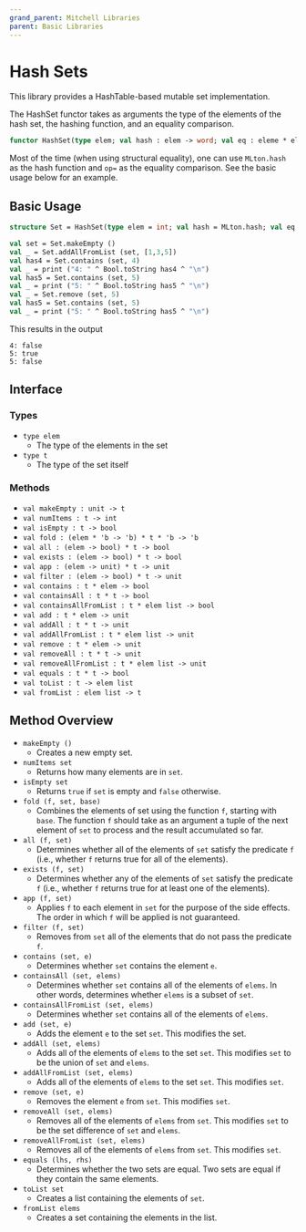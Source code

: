 ```yaml
---
grand_parent: Mitchell Libraries
parent: Basic Libraries
---
```

# Hash Sets

This library provides a HashTable-based mutable set implementation.

The HashSet functor takes as arguments the type of the elements of the hash set,
the hashing function, and an equality comparison.

```sml
functor HashSet(type elem; val hash : elem -> word; val eq : eleme * elem -> bool) where type elem = elem
```

Most of the time (when using structural equality), one can use `MLton.hash` as
the hash function and `op=` as the equality comparison. See the basic usage
below for an example.

## Basic Usage

```sml
structure Set = HashSet(type elem = int; val hash = MLton.hash; val eq = op=)

val set = Set.makeEmpty ()
val _ = Set.addAllFromList (set, [1,3,5])
val has4 = Set.contains (set, 4)
val _ = print ("4: " ^ Bool.toString has4 ^ "\n")
val has5 = Set.contains (set, 5)
val _ = print ("5: " ^ Bool.toString has5 ^ "\n")
val _ = Set.remove (set, 5)
val has5 = Set.contains (set, 5)
val _ = print ("5: " ^ Bool.toString has5 ^ "\n")
```

This results in the output

```
4: false
5: true
5: false
```

## Interface

### Types
- `type elem`
  - The type of the elements in the set
- `type t`
  - The type of the set itself

### Methods

- `val makeEmpty : unit -> t`
- `val numItems : t -> int`
- `val isEmpty : t -> bool`
- `val fold : (elem * 'b -> 'b) * t * 'b -> 'b`
- `val all : (elem -> bool) * t -> bool`
- `val exists : (elem -> bool) * t -> bool`
- `val app : (elem -> unit) * t -> unit`
- `val filter : (elem -> bool) * t -> unit`
- `val contains : t * elem -> bool`
- `val containsAll : t * t -> bool`
- `val containsAllFromList : t * elem list -> bool`
- `val add : t * elem -> unit`
- `val addAll : t * t -> unit`
- `val addAllFromList : t * elem list -> unit`
- `val remove : t * elem -> unit`
- `val removeAll : t * t -> unit`
- `val removeAllFromList : t * elem list -> unit`
- `val equals : t * t -> bool`
- `val toList : t -> elem list`
- `val fromList : elem list -> t`

## Method Overview

- `makeEmpty ()`
  - Creates a new empty set.
- `numItems set`
  - Returns how many elements are in `set`.
- `isEmpty set`
  - Returns `true` if `set` is empty and `false` otherwise.
- `fold (f, set, base)`
  - Combines the elements of set using the function `f`, starting with `base`.
    The function `f` should take as an argument a tuple of the next element of
    `set` to process and the result accumulated so far.
- `all (f, set)`
  - Determines whether all of the elements of `set` satisfy the predicate `f`
    (i.e., whether `f` returns true for all of the elements).
- `exists (f, set)`
  - Determines whether any of the elements of `set` satisfy the predicate `f`
    (i.e., whether `f` returns true for at least one of the elements).
- `app (f, set)`
  - Applies `f` to each element in `set` for the purpose of the side effects.
    The order in which `f` will be applied is not guaranteed.
- `filter (f, set)`
  - Removes from `set` all of the elements that do not pass the predicate `f`.
- `contains (set, e)`
  - Determines whether `set` contains the element `e`.
- `containsAll (set, elems)`
  - Determines whether `set` contains all of the elements of `elems`. In other
    words, determines whether `elems` is a subset of `set`.
- `containsAllFromList (set, elems)`
  - Determines whether `set` contains all of the elements of `elems`.
- `add (set, e)`
  - Adds the element `e` to the set `set`. This modifies the set.
- `addAll (set, elems)`
  - Adds all of the elements of `elems` to the set `set`. This modifies `set` to
    be the union of `set` and `elems`.
- `addAllFromList (set, elems)`
  - Adds all of the elements of `elems` to the set `set`. This modifies `set`.
- `remove (set, e)`
  - Removes the element `e` from `set`. This modifies `set`.
- `removeAll (set, elems)`
  - Removes all of the elements of `elems` from `set`. This modifies `set` to be
    the set difference of `set` and `elems`.
- `removeAllFromList (set, elems)`
  - Removes all of the elements of `elems` from `set`. This modifies `set`.
- `equals (lhs, rhs)`
  - Determines whether the two sets are equal. Two sets are equal if they
    contain the same elements.
- `toList set`
  - Creates a list containing the elements of `set`.
- `fromList elems`
  - Creates a set containing the elements in the list.
